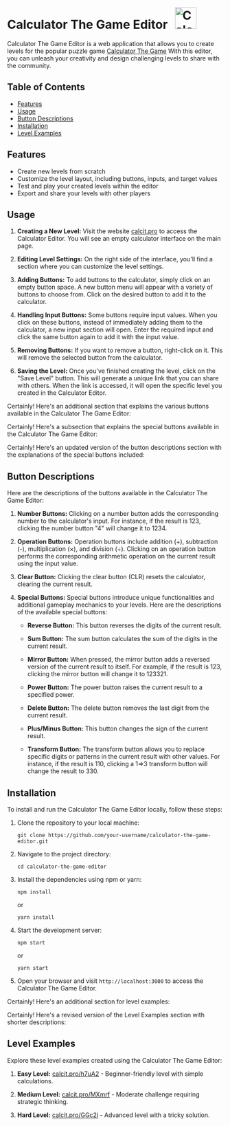 # Calculator The Game Editor <img src="https://play-lh.googleusercontent.com/pMnvB-u74E-yX0IzEJG5O546vIRmZDUV5ZZVHG_Xwv3f_Gb-XaYQCU1yEi-yqU7K2Gw=w240-h480-rw" alt="Calculator The Game Editor" style="width: 50px; height: 50px; margin-bottom: -13px; margin-left: 10px">

Calculator The Game Editor is a web application that allows you to create levels for the popular puzzle game [Calculator The Game](https://play.google.com/store/apps/details?id=com.sm.calculateme&hl=en) With this editor, you can unleash your creativity and design challenging levels to share with the community.

## Table of Contents

- [Features](#features)
- [Usage](#usage)
- [Button Descriptions](#button-descriptions)
- [Installation](#installation)
- [Level Examples](#level-examples)

## Features

- Create new levels from scratch
- Customize the level layout, including buttons, inputs, and target values
- Test and play your created levels within the editor
- Export and share your levels with other players

## Usage

1. **Creating a New Level:** Visit the website [calcit.pro](https://calcit.pro) to access the Calculator Editor. You will see an empty calculator interface on the main page.

2. **Editing Level Settings:** On the right side of the interface, you'll find a section where you can customize the level settings.

3. **Adding Buttons:** To add buttons to the calculator, simply click on an empty button space. A new button menu will appear with a variety of buttons to choose from. Click on the desired button to add it to the calculator.

4. **Handling Input Buttons:** Some buttons require input values. When you click on these buttons, instead of immediately adding them to the calculator, a new input section will open. Enter the required input and click the same button again to add it with the input value.

5. **Removing Buttons:** If you want to remove a button, right-click on it. This will remove the selected button from the calculator.

6. **Saving the Level:** Once you've finished creating the level, click on the "Save Level" button. This will generate a unique link that you can share with others. When the link is accessed, it will open the specific level you created in the Calculator Editor.

Certainly! Here's an additional section that explains the various buttons available in the Calculator The Game Editor:

Certainly! Here's a subsection that explains the special buttons available in the Calculator The Game Editor:

Certainly! Here's an updated version of the button descriptions section with the explanations of the special buttons included:

## Button Descriptions

Here are the descriptions of the buttons available in the Calculator The Game Editor:

1. **Number Buttons:** Clicking on a number button adds the corresponding number to the calculator's input. For instance, if the result is 123, clicking the number button "4" will change it to 1234.

2. **Operation Buttons:** Operation buttons include addition (+), subtraction (-), multiplication (×), and division (÷). Clicking on an operation button performs the corresponding arithmetic operation on the current result using the input value.

3. **Clear Button:** Clicking the clear button (CLR) resets the calculator, clearing the current result.

4. **Special Buttons:** Special buttons introduce unique functionalities and additional gameplay mechanics to your levels. Here are the descriptions of the available special buttons:

   - **Reverse Button:** This button reverses the digits of the current result.

   - **Sum Button:** The sum button calculates the sum of the digits in the current result.

   - **Mirror Button:** When pressed, the mirror button adds a reversed version of the current result to itself. For example, if the result is 123, clicking the mirror button will change it to 123321.

   - **Power Button:** The power button raises the current result to a specified power.

   - **Delete Button:** The delete button removes the last digit from the current result.

   - **Plus/Minus Button:** This button changes the sign of the current result.

   - **Transform Button:** The transform button allows you to replace specific digits or patterns in the current result with other values. For instance, if the result is 110, clicking a 1=>3 transform button will change the result to 330.

## Installation

To install and run the Calculator The Game Editor locally, follow these steps:

1. Clone the repository to your local machine:

   ```
   git clone https://github.com/your-username/calculator-the-game-editor.git
   ```

2. Navigate to the project directory:

   ```
   cd calculator-the-game-editor
   ```

3. Install the dependencies using npm or yarn:

   ```
   npm install
   ```

   or

   ```
   yarn install
   ```

4. Start the development server:

   ```
   npm start
   ```

   or

   ```
   yarn start
   ```

5. Open your browser and visit `http://localhost:3000` to access the Calculator The Game Editor.

Certainly! Here's an additional section for level examples:

Certainly! Here's a revised version of the Level Examples section with shorter descriptions:

## Level Examples

Explore these level examples created using the Calculator The Game Editor:

1. **Easy Level:** [calcit.pro/h7uA2](https://calcit.pro/h7uA2) - Beginner-friendly level with simple calculations.

2. **Medium Level:** [calcit.pro/MXmrf](https://calcit.pro/MXmrf) - Moderate challenge requiring strategic thinking.

3. **Hard Level:** [calcit.pro/GGc2i](https://calcit.pro/GGc2i) - Advanced level with a tricky solution.
